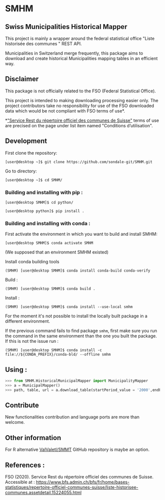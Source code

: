 # SMHM

## Swiss Municipalities Historical Mapper

This project is mainly a wrapper around the federal statistical office "Liste historisée des communes
" REST API.

Municipalities in Switzerland merge frequently, this package aims to download
and create historical Municipalities mapping tables in an efficient way.

## Disclaimer

This package is not officially related to the FSO (Federal Statistical Office).

This project is intended to making downloading processing easier only.
The project contributors take no responsibility for use of the FSO downloaded data
which would be not compliant with FSO terms of use\*.

\*["Service Rest du répertoire officiel des communes de Suisse"](https://www.bfs.admin.ch/bfs/fr/home/bases-statistiques/repertoire-officiel-communes-suisse/liste-historisee-communes.assetdetail.15224055.html)
 terms of use are precised on the page under list item named "Conditions d’utilisation".

## Development

First clone the repository:

```console
[user@desktop ~]$ git clone https://github.com/sondale-git/SMHM.git
```

Go to directory:

```console
[user@desktop ~]$ cd SMHM/ 
```

### Building and installing with pip :

```console
[user@desktop SMHM]$ cd python/
```

```console
[user@desktop python]$ pip install .
```

### Building and installing with conda :

First activate the environment in which you want to build and install SMHM:

```console
[user@desktop SMHM]$ conda activate SMHM
```

(We supposed that an environment SMHM existed)

Install conda building tools

```console
(SMHM) [user@desktop SMHM]$ conda install conda-build conda-verify
```

Build :

```console
(SMHM) [user@desktop SMHM]$ conda build .
```

Install :
 
```console
(SMHM) [user@desktop SMHM]$ conda install --use-local smhm
```

For the moment it's not possible to install the locally built package in a different environment.

If the previous command fails to find package `smhm`, first make sure you run the command in the same environment than the one you built the package.
If this is not the issue run :

```console
(SMHM) [user@desktop SMHM]$ conda install -c file://${CONDA_PREFIX}/conda-bld/ --offline smhm
```





## Using :

```python
>>> from SMHM.HistoricalMunicipalMapper import MunicipalityMapper
>>> a = MunicipalMapper()
>>> path, table, url = a.download_table(startPeriod_value = '2000',endPeriod_value = '2020', str_format_start = '%Y', str_format_end = '%Y')
```


## Contribute

New functionalities contribution and language ports are more than welcome.

## Other information

For R alternative [ValValetl/SMMT](https://github.com/ValValetl/SMMT) GitHub repository is maybe an option.


## References :

FSO (2020). Service Rest du répertoire officiel des communes de Suisse. Accessible at : https://www.bfs.admin.ch/bfs/fr/home/bases-statistiques/repertoire-officiel-communes-suisse/liste-historisee-communes.assetdetail.15224055.html
